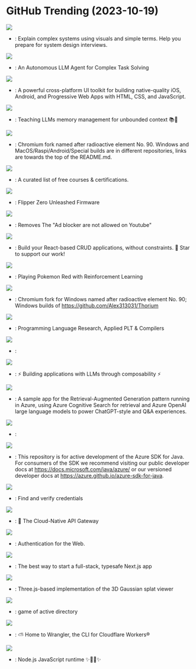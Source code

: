 # GitHub Trending (2023-10-19)

![](https://img.shields.io/badge/none-New%204-green?style=flat-square&logo=appveyor)
- [](https://github.comundefined): Explain complex systems using visuals and simple terms. Help you prepare for system design interviews.

![](https://img.shields.io/badge/TypeScript-New%20217-green?style=flat-square&logo=appveyor)
- [](https://github.comundefined): An Autonomous LLM Agent for Complex Task Solving

![](https://img.shields.io/badge/TypeScript-New%207-green?style=flat-square&logo=appveyor)
- [](https://github.comundefined): A powerful cross-platform UI toolkit for building native-quality iOS, Android, and Progressive Web Apps with HTML, CSS, and JavaScript.

![](https://img.shields.io/badge/Python-New%20932-green?style=flat-square&logo=appveyor)
- [](https://github.comundefined): Teaching LLMs memory management for unbounded context 📚🦙

![](https://img.shields.io/badge/C%2B%2B-New%20217-green?style=flat-square&logo=appveyor)
- [](https://github.comundefined): Chromium fork named after radioactive element No. 90. Windows and MacOS/Raspi/Android/Special builds are in different repositories, links are towards the top of the README.md.

![](https://img.shields.io/badge/none-New%20446-green?style=flat-square&logo=appveyor)
- [](https://github.comundefined): A curated list of free courses & certifications.

![](https://img.shields.io/badge/C-New%2018-green?style=flat-square&logo=appveyor)
- [](https://github.comundefined): Flipper Zero Unleashed Firmware

![](https://img.shields.io/badge/JavaScript-New%20590-green?style=flat-square&logo=appveyor)
- [](https://github.comundefined): Removes The "Ad blocker are not allowed on Youtube"

![](https://img.shields.io/badge/TypeScript-New%20184-green?style=flat-square&logo=appveyor)
- [](https://github.comundefined): Build your React-based CRUD applications, without constraints. 🌟 Star to support our work!

![](https://img.shields.io/badge/Jupyter%20Notebook-New%20393-green?style=flat-square&logo=appveyor)
- [](https://github.comundefined): Playing Pokemon Red with Reinforcement Learning

![](https://img.shields.io/badge/Batchfile-New%2075-green?style=flat-square&logo=appveyor)
- [](https://github.comundefined): Chromium fork for Windows named after radioactive element No. 90; Windows builds of https://github.com/Alex313031/Thorium

![](https://img.shields.io/badge/Clojure-New%2028-green?style=flat-square&logo=appveyor)
- [](https://github.comundefined): Programming Language Research, Applied PLT & Compilers

![](https://img.shields.io/badge/Go-New%2027-green?style=flat-square&logo=appveyor)
- [](https://github.comundefined): 

![](https://img.shields.io/badge/Python-New%20117-green?style=flat-square&logo=appveyor)
- [](https://github.comundefined): ⚡ Building applications with LLMs through composability ⚡

![](https://img.shields.io/badge/Python-New%2014-green?style=flat-square&logo=appveyor)
- [](https://github.comundefined): A sample app for the Retrieval-Augmented Generation pattern running in Azure, using Azure Cognitive Search for retrieval and Azure OpenAI large language models to power ChatGPT-style and Q&A experiences.

![](https://img.shields.io/badge/TypeScript-New%2021-green?style=flat-square&logo=appveyor)
- [](https://github.comundefined): 

![](https://img.shields.io/badge/Java-New%203-green?style=flat-square&logo=appveyor)
- [](https://github.comundefined): This repository is for active development of the Azure SDK for Java. For consumers of the SDK we recommend visiting our public developer docs at https://docs.microsoft.com/java/azure/ or our versioned developer docs at https://azure.github.io/azure-sdk-for-java.

![](https://img.shields.io/badge/Go-New%2050-green?style=flat-square&logo=appveyor)
- [](https://github.comundefined): Find and verify credentials

![](https://img.shields.io/badge/Lua-New%2013-green?style=flat-square&logo=appveyor)
- [](https://github.comundefined): 🦍 The Cloud-Native API Gateway

![](https://img.shields.io/badge/TypeScript-New%2020-green?style=flat-square&logo=appveyor)
- [](https://github.comundefined): Authentication for the Web.

![](https://img.shields.io/badge/TypeScript-New%2080-green?style=flat-square&logo=appveyor)
- [](https://github.comundefined): The best way to start a full-stack, typesafe Next.js app

![](https://img.shields.io/badge/JavaScript-New%2015-green?style=flat-square&logo=appveyor)
- [](https://github.comundefined): Three.js-based implementation of the 3D Gaussian splat viewer

![](https://img.shields.io/badge/PowerShell-New%2068-green?style=flat-square&logo=appveyor)
- [](https://github.comundefined): game of active directory

![](https://img.shields.io/badge/TypeScript-New%204-green?style=flat-square&logo=appveyor)
- [](https://github.comundefined): ⛅️ Home to Wrangler, the CLI for Cloudflare Workers®

![](https://img.shields.io/badge/JavaScript-New%2044-green?style=flat-square&logo=appveyor)
- [](https://github.comundefined): Node.js JavaScript runtime ✨🐢🚀✨

